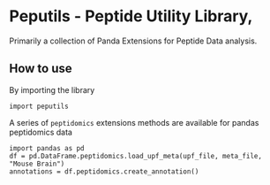 # Peputils - Peptide Utility Library, 

Primarily a collection of Panda Extensions for Peptide Data analysis.

## How to use

By importing the library

```
import peputils
```

A series of `peptidomics` extensions methods are available for pandas peptidomics data

```
import pandas as pd
df = pd.DataFrame.peptidomics.load_upf_meta(upf_file, meta_file, "Mouse Brain")
annotations = df.peptidomics.create_annotation()
```

